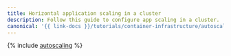 ```yaml
---
title: Horizontal application scaling in a cluster
description: Follow this guide to configure app scaling in a cluster.
canonical: '{{ link-docs }}/tutorials/container-infrastructure/autoscaling'
---
```


{% include [autoscaling](../../_tutorials/k8s/autoscaling.md) %}